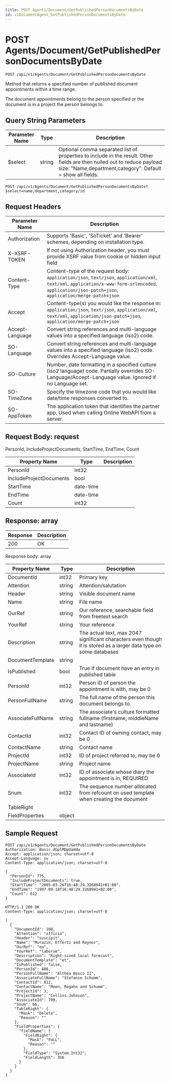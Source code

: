 ```yaml
---
title: POST Agents/Document/GetPublishedPersonDocumentsByDate
id: v1DocumentAgent_GetPublishedPersonDocumentsByDate
---
```


# POST Agents/Document/GetPublishedPersonDocumentsByDate

```http
POST /api/v1/Agents/Document/GetPublishedPersonDocumentsByDate
```

Method that returns a specified number of published document appointments within a time range.

The document appointments belong to the person specified or the document is in a project the person belongs to.





## Query String Parameters

| Parameter Name | Type |  Description |
|----------------|------|--------------|
| $select | string |  Optional comma separated list of properties to include in the result. Other fields are then nulled out to reduce payload size: "Name,department,category". Default = show all fields. |

```http
POST /api/v1/Agents/Document/GetPublishedPersonDocumentsByDate?$select=name,department,category/id
```


## Request Headers

| Parameter Name | Description |
|----------------|-------------|
| Authorization  | Supports 'Basic', 'SoTicket' and 'Bearer' schemes, depending on installation type. |
| X-XSRF-TOKEN   | If not using Authorization header, you must provide XSRF value from cookie or hidden input field |
| Content-Type | Content-type of the request body: `application/json`, `text/json`, `application/xml`, `text/xml`, `application/x-www-form-urlencoded`, `application/json-patch+json`, `application/merge-patch+json` |
| Accept         | Content-type(s) you would like the response in: `application/json`, `text/json`, `application/xml`, `text/xml`, `application/json-patch+json`, `application/merge-patch+json` |
| Accept-Language | Convert string references and multi-language values into a specified language (iso2) code. |
| SO-Language | Convert string references and multi-language values into a specified language (iso2) code. Overrides Accept-Language value. |
| SO-Culture | Number, date formatting in a specified culture (iso2 language) code. Partially overrides SO-Language/Accept-Language value. Ignored if no Language set. |
| SO-TimeZone | Specify the timezone code that you would like date/time responses converted to. |
| SO-AppToken | The application token that identifies the partner app. Used when calling Online WebAPI from a server. |

## Request Body: request  

PersonId, IncludeProjectDocuments, StartTime, EndTime, Count 

| Property Name | Type |  Description |
|----------------|------|--------------|
| PersonId | int32 |  |
| IncludeProjectDocuments | bool |  |
| StartTime | date-time |  |
| EndTime | date-time |  |
| Count | int32 |  |


## Response: array



| Response | Description |
|----------------|-------------|
| 200 | OK |

Response body: array

| Property Name | Type |  Description |
|----------------|------|--------------|
| DocumentId | int32 | Primary key |
| Attention | string | Attention/salutation |
| Header | string | Visible document name |
| Name | string | File name |
| OurRef | string | Our reference, searchable field from freetext search |
| YourRef | string | Your reference |
| Description | string | The actual text, max 2047 significant characters even though it is stored as a larger data type on some databases |
| DocumentTemplate | string |  |
| IsPublished | bool | True if document have an entry in published table |
| PersonId | int32 | Person ID of person the appointment is with, may be 0 |
| PersonFullName | string | The full name of the person this document belongs to. |
| AssociateFullName | string | The associate's culture formatted fullname (firstname, middleName and lastname) |
| ContactId | int32 | Contact ID of owning contact, may be 0 |
| ContactName | string | Contact name |
| ProjectId | int32 | ID of project referred to, may be 0 |
| ProjectName | string | Project name |
| AssociateId | int32 | ID of associate whose diary the appointment is in, REQUIRED |
| Snum | int32 | The sequence number allocated from refcount on used template when creating the document |
| TableRight |  |  |
| FieldProperties | object |  |

## Sample Request

```http!
POST /api/v1/Agents/Document/GetPublishedPersonDocumentsByDate
Authorization: Basic dGplMDpUamUw
Accept: application/json; charset=utf-8
Accept-Language: sv
Content-Type: application/json; charset=utf-8

{
  "PersonId": 775,
  "IncludeProjectDocuments": true,
  "StartTime": "2005-03-26T16:48:29.3268941+01:00",
  "EndTime": "1997-09-18T16:48:29.3268941+02:00",
  "Count": 612
}
```

```http_
HTTP/1.1 200 OK
Content-Type: application/json; charset=utf-8

[
  {
    "DocumentId": 108,
    "Attention": "officia",
    "Header": "suscipit",
    "Name": "Murazik, Effertz and Raynor",
    "OurRef": "ea",
    "YourRef": "laborum",
    "Description": "Right-sized local forecast",
    "DocumentTemplate": "et",
    "IsPublished": false,
    "PersonId": 488,
    "PersonFullName": "Althea Bosco II",
    "AssociateFullName": "Stefanie Schumm",
    "ContactId": 812,
    "ContactName": "Moen, Rogahn and Schumm",
    "ProjectId": 3,
    "ProjectName": "Collins-Johnson",
    "AssociateId": 799,
    "Snum": 66,
    "TableRight": {
      "Mask": "Delete",
      "Reason": ""
    },
    "FieldProperties": {
      "fieldName": {
        "FieldRight": {
          "Mask": "FULL",
          "Reason": ""
        },
        "FieldType": "System.Int32",
        "FieldLength": 356
      }
    }
  }
]
```